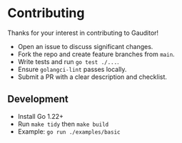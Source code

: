 # Contributing

Thanks for your interest in contributing to Gauditor!

- Open an issue to discuss significant changes.
- Fork the repo and create feature branches from `main`.
- Write tests and run `go test ./...`.
- Ensure `golangci-lint` passes locally.
- Submit a PR with a clear description and checklist.

## Development

- Install Go 1.22+
- Run `make tidy` then `make build`
- Example: `go run ./examples/basic`
